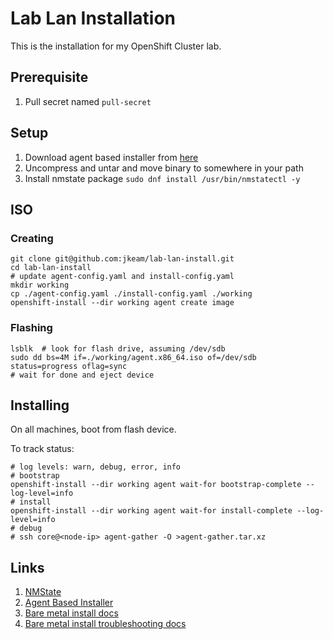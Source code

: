 # Lab Lan Installation

This is the installation for my OpenShift Cluster lab.

## Prerequisite

1. Pull secret named `pull-secret`

## Setup

1. Download agent based installer from [here](https://console.redhat.com/openshift/install/metal/agent-based)
2. Uncompress and untar and move binary to somewhere in your path
3. Install nmstate package `sudo dnf install /usr/bin/nmstatectl -y`

## ISO

### Creating

```shell
git clone git@github.com:jkeam/lab-lan-install.git
cd lab-lan-install
# update agent-config.yaml and install-config.yaml
mkdir working
cp ./agent-config.yaml ./install-config.yaml ./working
openshift-install --dir working agent create image
```

### Flashing

```shell
lsblk  # look for flash drive, assuming /dev/sdb
sudo dd bs=4M if=./working/agent.x86_64.iso of=/dev/sdb status=progress oflag=sync
# wait for done and eject device
```

## Installing

On all machines, boot from flash device.

To track status:

```shell
# log levels: warn, debug, error, info
# bootstrap
openshift-install --dir working agent wait-for bootstrap-complete --log-level=info
# install
openshift-install --dir working agent wait-for install-complete --log-level=info
# debug
# ssh core@<node-ip> agent-gather -O >agent-gather.tar.xz
```

## Links

1. [NMState](https://access.redhat.com/solutions/7020319)
2. [Agent Based Installer](https://console.redhat.com/openshift/install/metal/agent-based)
3. [Bare metal install docs](https://docs.redhat.com/en/documentation/openshift_container_platform/4.18/html/installing_an_on-premise_cluster_with_the_agent-based_installer/index)
4. [Bare metal install troubleshooting docs](https://docs.redhat.com/en/documentation/openshift_container_platform/4.18/html/installing_an_on-premise_cluster_with_the_agent-based_installer/installing-with-agent-basic#installing-ocp-agent-gather-log_installing-with-agent-basic)

